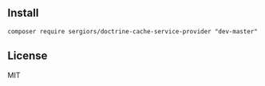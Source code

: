 Install
-------
```
composer require sergiors/doctrine-cache-service-provider "dev-master"
```

License
-------
MIT
